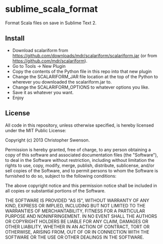 sublime_scala_format
====================

Format Scala files on save in Sublime Text 2.

Install
-------

* Download scalariform from https://github.com/downloads/mdr/scalariform/scalariform.jar (or from https://github.com/mdr/scalariform).
* Go to Tools -> New Plugin
* Copy the contents of the Python file in this repo into that new plugin
* Change the SCALARIFORM_JAR file location at the top of the Python to wherever you downloaded the scalariform.jar to.
* Change the SCALARIFORM_OPTIONS to whatever options you like.
* Save it as whatever you want.
* Enjoy

License
-------

All code in this repository, unless otherwise specified, is hereby
licensed under the MIT Public License:

Copyright (c) 2013 Christopher Swenson.

 Permission is hereby granted, free of charge, to any person
 obtaining a copy of this software and associated documentation
 files (the "Software"), to deal in the Software without
 restriction, including without limitation the rights to use,
 copy, modify, merge, publish, distribute, sublicense, and/or sell
 copies of the Software, and to permit persons to whom the
 Software is furnished to do so, subject to the following
 conditions:

 The above copyright notice and this permission notice shall be
 included in all copies or substantial portions of the Software.

 THE SOFTWARE IS PROVIDED "AS IS", WITHOUT WARRANTY OF ANY KIND,
 EXPRESS OR IMPLIED, INCLUDING BUT NOT LIMITED TO THE WARRANTIES
 OF MERCHANTABILITY, FITNESS FOR A PARTICULAR PURPOSE AND
 NONINFRINGEMENT. IN NO EVENT SHALL THE AUTHORS OR COPYRIGHT
 HOLDERS BE LIABLE FOR ANY CLAIM, DAMAGES OR OTHER LIABILITY,
 WHETHER IN AN ACTION OF CONTRACT, TORT OR OTHERWISE, ARISING
 FROM, OUT OF OR IN CONNECTION WITH THE SOFTWARE OR THE USE OR
 OTHER DEALINGS IN THE SOFTWARE.